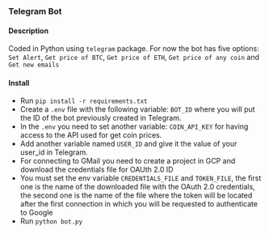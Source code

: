 ### Telegram Bot

#### Description
Coded in Python using `telegram` package. For now the bot has five options: `Set Alert`, `Get price of BTC`, `Get price of ETH`, `Get price of any coin` and `Get new emails`

#### Install
- Run `pip install -r requirements.txt`
- Create a `.env` file with the following variable: `BOT_ID` where you will put the ID of the bot previously created in Telegram.
- In the `.env` you need to set another variable: `COIN_API_KEY` for having access to the API used for get coin prices.
- Add another variable named `USER_ID` and give it the value of your user_id in Telegram.
- For connecting to GMail you need to create a project in GCP and download the credentials file for OAUth 2.0 ID
- You must set the env variable `CREDENTIALS_FILE` and `TOKEN_FILE`, the first one is the name of the downloaded file with the OAuth 2.0 credentials, the second one is the name of the file where the token will be located after the first connection in which you will be requested to authenticate to Google
- Run `python bot.py`
